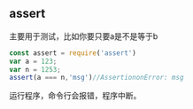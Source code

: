 ## assert

主要用于测试，比如你要只要a是不是等于b
```js
const assert = require('assert')
var a = 123;
var n = 1253;
assert(a === n,'msg')//AssertiononError: msg
```
运行程序，命令行会报错，程序中断。